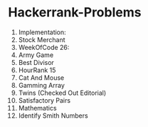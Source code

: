 # Hackerrank-Problems
1. Implementation:
  1. Stock Merchant
2. WeekOfCode 26:
  1. Army Game
  2. Best Divisor
3. HourRank 15
  1. Cat And Mouse
  2. Gamming Array
  3. Twins (Checked Out Editorial)
  4. Satisfactory Pairs
3. Mathematics
  1. Identify Smith Numbers

